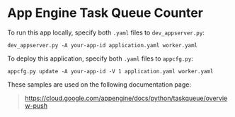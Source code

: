 # App Engine Task Queue Counter

To run this app locally, specify both `.yaml` files to `dev_appserver.py`:

    dev_appserver.py -A your-app-id application.yaml worker.yaml

To deploy this application, specify both `.yaml` files to `appcfg.py`:

    appcfg.py update -A your-app-id -V 1 application.yaml worker.yaml

<!-- auto-doc-link -->
These samples are used on the following documentation page:

> https://cloud.google.com/appengine/docs/python/taskqueue/overview-push

<!-- end-auto-doc-link -->
